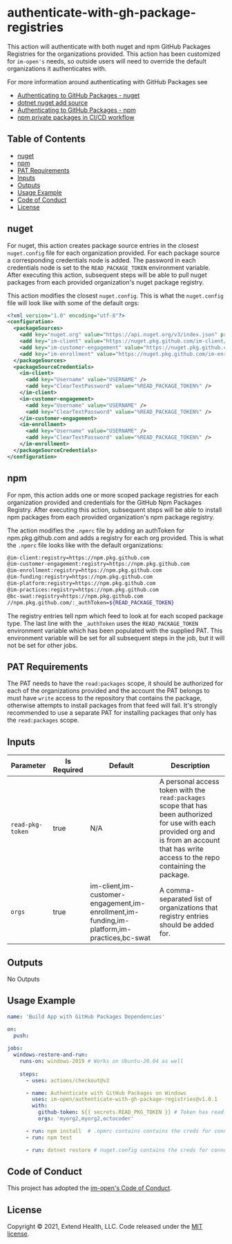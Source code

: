 # authenticate-with-gh-package-registries

This action will authenticate with both nuget and npm GitHub Packages Registries for the organizations provided. This action has been customized for `im-open's` needs, so outside users will need to override the default organizations it authenticates with.

For more information around authenticating with GitHub Packages see 
- [Authenticating to GitHub Packages - nuget] 
- [dotnet nuget add source]
- [Authenticating to GitHub Packages - npm] 
- [npm private packages in CI/CD workflow]
  
## Table of Contents
- [nuget](#nuget)
- [npm](#npm)
- [PAT Requirements](#pat-requirements)
- [Inputs](#inputs)
- [Outputs](#outputs)
- [Usage Example](#usage-example)
- [Code of Conduct](#code-of-conduct)
- [License](#license)

## nuget
For nuget, this action creates package source entries in the closest `nuget.config` file for each organization provided.  For each package source a corresponding credentials node is added.  The password in each credentials node is set to the `READ_PACKAGE_TOKEN` environment variable.  After executing this action, subsequent steps will be able to pull nuget packages from each provided organization's nuget package registry.  

This action modifies the closest `nuget.config`.  This is what the `nuget.config` file will look like with some of the default orgs:

```xml
<?xml version="1.0" encoding="utf-8"?>
<configuration>
  <packageSources>
    <add key="nuget.org" value="https://api.nuget.org/v3/index.json" protocolVersion="3" />
    <add key="im-client" value="https://nuget.pkg.github.com/im-client/index.json" />
    <add key="im-customer-engagement" value="https://nuget.pkg.github.com/im-customer-engagement/index.json" />
    <add key="im-enrollment" value="https://nuget.pkg.github.com/im-enrollment/index.json" />
  </packageSources>
  <packageSourceCredentials>
    <im-client>
      <add key="Username" value="USERNAME" />
      <add key="ClearTextPassword" value="%READ_PACKAGE_TOKEN%" />
    </im-client>
    <im-customer-engagement>
      <add key="Username" value="USERNAME" />
      <add key="ClearTextPassword" value="%READ_PACKAGE_TOKEN%" />
    </im-customer-engagement>
    <im-enrollment>
      <add key="Username" value="USERNAME" />
      <add key="ClearTextPassword" value="%READ_PACKAGE_TOKEN%" />
    </im-enrollment>
  </packageSourceCredentials>
</configuration>
```

## npm
For npm, this action adds one or more scoped package registries for each organization provided and credentials for the GitHub Npm Packages Registry.  After executing this action, subsequent steps will be able to install npm packages from each provided organization's npm package registry.

The action modifies the `.npmrc` file by adding an authToken for npm.pkg.github.com and adds a registry for each org provided.  This is what the `.npmrc` file looks like with the default organizations:
```sh
@im-client:registry=https://npm.pkg.github.com
@im-customer-engagement:registry=https://npm.pkg.github.com
@im-enrollment:registry=https://npm.pkg.github.com
@im-funding:registry=https://npm.pkg.github.com
@im-platform:registry=https://npm.pkg.github.com
@im-practices:registry=https://npm.pkg.github.com
@bc-swat:registry=https://npm.pkg.github.com
//npm.pkg.github.com/:_authToken=${READ_PACKAGE_TOKEN}
```
The registry entries tell npm which feed to look at for each scoped package type.  The last line with the  `_authToken` uses the `READ_PACKAGE_TOKEN` environment variable which has been populated with the supplied PAT.  This environment variable will be set for all subsequent steps in the job, but it will not be set for other jobs.

## PAT Requirements
The PAT needs to have the `read:packages` scope, it should be authorized for each of the organizations provided and the account the PAT belongs to must have `write` access to the repository that contains the package, otherwise attempts to install packages from that feed will fail.  It's strongly recommended to use a separate PAT for installing packages that only has the `read:packages` scope.

## Inputs
| Parameter        | Is Required | Default                                                                                    | Description                                                                                                                                                                                     |
| ---------------- | ----------- | ------------------------------------------------------------------------------------------ | ----------------------------------------------------------------------------------------------------------------------------------------------------------------------------------------------- |
| `read-pkg-token` | true        | N/A                                                                                        | A personal access token with the `read:packages` scope that has been authorized for use with each provided org and is from an account that has write access to the repo containing the package. |
| `orgs`           | true        | im-client,im-customer-engagement,im-enrollment,im-funding,im-platform,im-practices,bc-swat | A comma-separated list of organizations that registry entries should be added for.                                                                                                              |  |

## Outputs
No Outputs

## Usage Example

```yml
name: 'Build App with GitHub Packages Dependencies'

on:
  push:
    
jobs:
  windows-restore-and-run:
    runs-on: windows-2019 # Works on Ubuntu-20.04 as well
    
    steps:
      - uses: actions/checkout@v2

      - name: Authenticate with GitHub Packages on Windows
        uses: im-open/authenticate-with-gh-package-registries@v1.0.1
        with:
          github-token: ${{ secrets.READ_PKG_TOKEN }} # Token has read:packages scope and is authorized for each of the orgs
          orgs: 'myorg2,myorg2,octocoder'

      - run: npm install  # .npmrc contains contains the creds for connecting and installing npm packages from GPR
      - run: npm test

      - run: dotnet restore # nuget.config contains the creds for connecting and restoring nuget packages from GRP
```


## Code of Conduct

This project has adopted the [im-open's Code of Conduct](https://github.com/im-open/.github/blob/master/CODE_OF_CONDUCT.md).

## License

Copyright &copy; 2021, Extend Health, LLC. Code released under the [MIT license](LICENSE).

[Authenticating to GitHub Packages - nuget]: https://docs.github.com/en/packages/working-with-a-github-packages-registry/working-with-the-nuget-registry#authenticating-to-github-packages
[dotnet nuget add source]: https://docs.microsoft.com/en-us/dotnet/core/tools/dotnet-nuget-add-source
[Authenticating to GitHub Packages - npm]: https://docs.github.com/en/packages/working-with-a-github-packages-registry/working-with-the-npm-registry#authenticating-to-github-packages
[npm private packages in ci/cd workflow]: https://docs.npmjs.com/using-private-packages-in-a-ci-cd-workflow